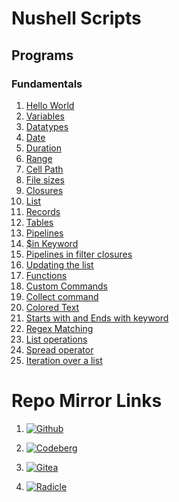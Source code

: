 # Nushell Scripts 

## Programs 

### Fundamentals

1. [Hello World](fundamentals/hello_world.nu)
2. [Variables](fundamentals/variables.nu)
3. [Datatypes](fundamentals/data_types.nu)
4. [Date](fundamentals/current_date.nu)
5. [Duration](fundamentals/duration_print.nu)
6. [Range](fundamentals/range.nu)
7. [Cell Path](fundamentals/cell_path.nu)
8. [File sizes](fundamentals/file_sizes.nu)
9. [Closures](fundamentals/closures.nu)
10. [List](fundamentals/list.nu)
11. [Records](fundamentals/record.nu)
12. [Tables](fundamentals/tables.nu)
13. [Pipelines](fundamentals/pipelines.nu)
14. [$in Keyword](fundamentals/in_keyword.nu)
15. [Pipelines in filter closures](fundamentals/pipelines_in_filter_closures.nu) 
16. [Updating the list](fundamentals/update_list.nu)
17. [Functions](fundamentals/functions.nu)
18. [Custom Commands](fundamentals/custome_commands.nu)
19. [Collect command](fundamentals/collect_command.nu)
20. [Colored Text](fundamentals/colored_text.nu)
21. [Starts with and Ends with keyword](fundamentals/starts_and_ends_with.nu)
22. [Regex Matching](fundamentals/regex_matching.nu)
23. [List operations](fundamentals/list_operations.nu)
24. [Spread operator](fundamentals/spread_operator.nu)
25. [Iteration over a list](fundamentals/list_iteration.nu)

# Repo Mirror Links 

1. [![Github](https://img.shields.io/badge/GitHub-181717.svg?style=for-the-badge&logo=GitHub&logoColor=white)](https://github.com/Vaishnav-Sabari-Girish/Nushell_Scripts)

2. [![Codeberg](https://img.shields.io/badge/Codeberg-2185D0.svg?style=for-the-badge&logo=Codeberg&logoColor=white)](https://codeberg.org/Vaishnav-Sabari-Girish/Nushell_Scripts)

3. [![Gitea](https://img.shields.io/badge/Gitea-609926.svg?style=for-the-badge&logo=Gitea&logoColor=white)](https://gitea.com/Vaishnav-Sabari-Girish/Nushell_Scripts)

4. [![Radicle](https://img.shields.io/badge/Radicle-7677CA.svg?style=for-the-badge&logo=Radicle&logoColor=white)](https://app.radicle.xyz/nodes/ash.radicle.garden/rad:z25HyfHiKF79wjVoT6v2TUJKmEW4B)
